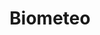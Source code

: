 ---
schema: opendataschema
title: Biometeo
organization: Centro Interdipartimentale Di Bioclimatologia
notes: Biometeo di Prato rilasciate da Università di FIrenze fonte Centro Interpandimentale Di Bioclimatologia. Aggiornati quotidianamente.
resources:
  - name: Biometeo in lingua italiana
    url: 'https://raw.githubusercontent.com/iltempe/opendataprato/master/biometeo-ita.xml'
    format: xml
  - name: Biometeo in lingua inglese
    url: 'https://raw.githubusercontent.com/iltempe/opendataprato/master/biometeo-eng.xml'
    format: xml
category:
  - Ambiente
  - Meteo
maintainer: iltempe
maintainer_email: mtempestini@gmail.com
license: 'https://creativecommons.org/licenses/by/4.0/'
pubdate: 09/04/2016
---
